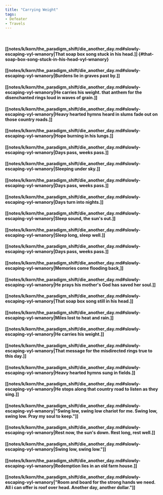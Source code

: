 ```yaml
---
title: "Carrying Weight"
tags:
- Defeater
- Travels
---
```

&nbsp;
#### [[notes/k/korn/the_paradigm_shift/die_another_day.md#slowly-escaping-vyl-wnanory|That soap box song stuck in his head.]] {#that-soap-box-song-stuck-in-his-head-vyl-wnanory}
#### [[notes/k/korn/the_paradigm_shift/die_another_day.md#slowly-escaping-vyl-wnanory|Burdens lie in graves past by.]]
#### [[notes/k/korn/the_paradigm_shift/die_another_day.md#slowly-escaping-vyl-wnanory|He carries his weight. that anthem for the disenchanted rings loud in waves of grain.]]
#### [[notes/k/korn/the_paradigm_shift/die_another_day.md#slowly-escaping-vyl-wnanory|Heavy hearted hymns heard in slums fade out on those country roads.]]
#### [[notes/k/korn/the_paradigm_shift/die_another_day.md#slowly-escaping-vyl-wnanory|Hope burning in his lungs.]]
#### [[notes/k/korn/the_paradigm_shift/die_another_day.md#slowly-escaping-vyl-wnanory|Days pass, weeks pass.]]
#### [[notes/k/korn/the_paradigm_shift/die_another_day.md#slowly-escaping-vyl-wnanory|Sleeping under sky.]]
#### [[notes/k/korn/the_paradigm_shift/die_another_day.md#slowly-escaping-vyl-wnanory|Days pass, weeks pass.]]
#### [[notes/k/korn/the_paradigm_shift/die_another_day.md#slowly-escaping-vyl-wnanory|Days turn into nights.]]
#### [[notes/k/korn/the_paradigm_shift/die_another_day.md#slowly-escaping-vyl-wnanory|Sleep sound, the sun's out.]]
#### [[notes/k/korn/the_paradigm_shift/die_another_day.md#slowly-escaping-vyl-wnanory|Sleep long, sleep well.]]
#### [[notes/k/korn/the_paradigm_shift/die_another_day.md#slowly-escaping-vyl-wnanory|Days pass, weeks pass.]]
#### [[notes/k/korn/the_paradigm_shift/die_another_day.md#slowly-escaping-vyl-wnanory|Memories come flooding back,]]
#### [[notes/k/korn/the_paradigm_shift/die_another_day.md#slowly-escaping-vyl-wnanory|He prays his mother's God has saved her soul.]]
#### [[notes/k/korn/the_paradigm_shift/die_another_day.md#slowly-escaping-vyl-wnanory|That soap box song still in his head.]]
#### [[notes/k/korn/the_paradigm_shift/die_another_day.md#slowly-escaping-vyl-wnanory|Miles lost to heat and rain.]]
#### [[notes/k/korn/the_paradigm_shift/die_another_day.md#slowly-escaping-vyl-wnanory|He carries his weight.]]
#### [[notes/k/korn/the_paradigm_shift/die_another_day.md#slowly-escaping-vyl-wnanory|That message for the misdirected rings true to this day.]]
#### [[notes/k/korn/the_paradigm_shift/die_another_day.md#slowly-escaping-vyl-wnanory|Heavy hearted hymns sung in fields.]]
#### [[notes/k/korn/the_paradigm_shift/die_another_day.md#slowly-escaping-vyl-wnanory|He stops along that country road to listen as they sing.]]
#### [[notes/k/korn/the_paradigm_shift/die_another_day.md#slowly-escaping-vyl-wnanory|"Swing low, swing low chariot for me. Swing low, swing low. Pray my soul to keep."]]
#### [[notes/k/korn/the_paradigm_shift/die_another_day.md#slowly-escaping-vyl-wnanory|Rest now, the sun's down. Rest long, rest well.]]
#### [[notes/k/korn/the_paradigm_shift/die_another_day.md#slowly-escaping-vyl-wnanory|Swing low, swing low."]]
#### [[notes/k/korn/the_paradigm_shift/die_another_day.md#slowly-escaping-vyl-wnanory|Redemption lies in an old farm house.]]
#### [[notes/k/korn/the_paradigm_shift/die_another_day.md#slowly-escaping-vyl-wnanory|"Room and board for the strong hands we need. All i can offer is roof over head. Another day, another dollar."]]
